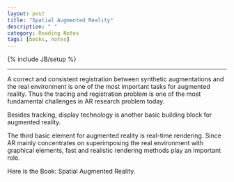 ```yaml
---
layout: post
title: "Spatial Augmented Reality"
description: " "
category: Reading Notes
tags: [books, notes]
---
```

{% include JB/setup %}

---

A correct and consistent registration between synthetic augmentations and the real environment is one of the most important tasks for augmented reality. Thus the tracing and registration problem is one of the most fundamental challenges in AR research problem today.

Besides tracking, display technology is another basic building block for augmented reality.

The third basic element for augmented reality is real-time rendering. Since AR mainly concentrates on superimposing the real environment with graphical elements, fast and realistic rendering methods play an important role.

Here is the Book: Spatial Augmented Reality.